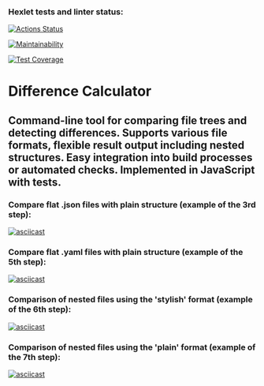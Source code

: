 ### Hexlet tests and linter status:
[![Actions Status](https://github.com/danilanchik/frontend-project-46/workflows/hexlet-check/badge.svg)](https://github.com/danilanchik/frontend-project-46/actions)

[![Maintainability](https://api.codeclimate.com/v1/badges/bbe33a568a52550f7903/maintainability)](https://codeclimate.com/github/danilanchik/frontend-project-46/maintainability)

[![Test Coverage](https://api.codeclimate.com/v1/badges/bbe33a568a52550f7903/test_coverage)](https://codeclimate.com/github/danilanchik/frontend-project-46/test_coverage)

# Difference Calculator

## Command-line tool for comparing file trees and detecting differences. Supports various file formats, flexible result output including nested structures. Easy integration into build processes or automated checks. Implemented in JavaScript with tests.

### Compare flat .json files with plain structure (example of the 3rd step):
[![asciicast](https://asciinema.org/a/595239.svg)](https://asciinema.org/a/595239)

### Compare flat .yaml files with plain structure (example of the 5th step):
[![asciicast](https://asciinema.org/a/595797.svg)](https://asciinema.org/a/595797)

### Comparison of nested files using the 'stylish' format (example of the 6th step):
[![asciicast](https://asciinema.org/a/595998.svg)](https://asciinema.org/a/595998)

### Comparison of nested files using the 'plain' format (example of the 7th step):
[![asciicast](https://asciinema.org/a/596821.svg)](https://asciinema.org/a/596821)